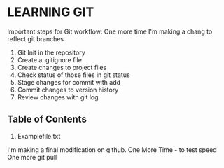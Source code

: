 # LEARNING GIT #

Important steps for Git workflow:
One more time
I'm making a chang to reflect git branches

1. Git Init in the repository
2. Create a .gitignore file
3. Create changes to project files
4. Check status of those files in git status
5. Stage changes for commit with add
6. Commit changes to version history
7. Review changes with git log

## Table of Contents
1. Examplefile.txt

I'm making a final modification on github. One
More
Time - to test speed
One more git pull

